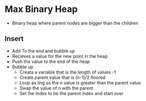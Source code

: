 # Max Binary Heap

- Binary heap where parent nodes are bigger than the children

## Insert

- Add To the end and bubble up
- Recieves a value for the new point in the heap
- Push the value to the end of the heap
- Bubble up
  - Creata a variable that is the length of values -1
  - Create parent value that is (n-1)/2 floored
  - Loop as ling as the n value is greater than the parent value
  - Swap the value of n with the parent
  - Set the index to be the parent index and start over
